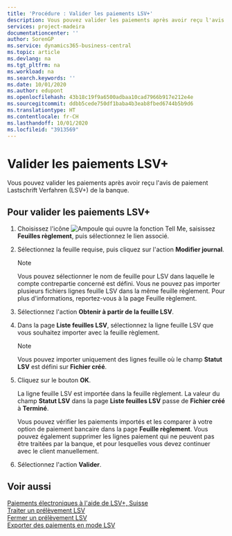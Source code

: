 ```yaml
---
title: 'Procédure : Valider les paiements LSV+'
description: Vous pouvez valider les paiements après avoir reçu l'avis de paiement Lastschrift Verfahren (LSV+) de la banque.
services: project-madeira
documentationcenter: ''
author: SorenGP
ms.service: dynamics365-business-central
ms.topic: article
ms.devlang: na
ms.tgt_pltfrm: na
ms.workload: na
ms.search.keywords: ''
ms.date: 10/01/2020
ms.author: edupont
ms.openlocfilehash: 43b18c19f9a6500adbaa10cad7966b917e212e4e
ms.sourcegitcommit: ddbb5cede750df1baba4b3eab8fbed6744b5b9d6
ms.translationtype: HT
ms.contentlocale: fr-CH
ms.lasthandoff: 10/01/2020
ms.locfileid: "3913569"
---
```

# <a name="post-lsv-payments"></a>Valider les paiements LSV+
Vous pouvez valider les paiements après avoir reçu l'avis de paiement Lastschrift Verfahren (LSV+) de la banque.  

## <a name="to-post-lsv-payments"></a>Pour valider les paiements LSV+  

1.  Choisissez l'icône ![Ampoule qui ouvre la fonction Tell Me](../../media/ui-search/search_small.png "Dites-moi ce que vous voulez faire"), saisissez **Feuilles règlement**, puis sélectionnez le lien associé.  
2.  Sélectionnez la feuille requise, puis cliquez sur l'action **Modifier journal**.  

    > [!NOTE]  
    >  Vous pouvez sélectionner le nom de feuille pour LSV dans laquelle le compte contrepartie concerné est défini. Vous ne pouvez pas importer plusieurs fichiers lignes feuille LSV dans la même feuille règlement. Pour plus d'informations, reportez-vous à la page Feuille règlement.  

3.  Sélectionnez l'action **Obtenir à partir de la feuille LSV**.  
4.  Dans la page **Liste feuilles LSV**, sélectionnez la ligne feuille LSV que vous souhaitez importer avec la feuille règlement.  

    > [!NOTE]  
    >  Vous pouvez importer uniquement des lignes feuille où le champ **Statut LSV** est défini sur **Fichier créé**.  

5.  Cliquez sur le bouton **OK**.  

    La ligne feuille LSV est importée dans la feuille règlement. La valeur du champ **Statut LSV** dans la page **Liste feuilles LSV** passe de **Fichier créé** à **Terminé**.  

    Vous pouvez vérifier les paiements importés et les comparer à votre option de paiement bancaire dans la page **Feuille règlement**. Vous pouvez également supprimer les lignes paiement qui ne peuvent pas être traitées par la banque, et pour lesquelles vous devez continuer avec le client manuellement.  

6.  Sélectionnez l'action **Valider**.  

## <a name="see-also"></a>Voir aussi  
 [Paiements électroniques à l'aide de LSV+, Suisse](swiss-electronic-payments-using-lsv-.md)   
 [Traiter un prélèvement LSV](how-to-process-an-lsv-collection.md)   
 [Fermer un prélèvement LSV](how-to-close-an-lsv-collection.md)   
 [Exporter des paiements en mode LSV](how-to-export-payments-using-lsv.md) 
